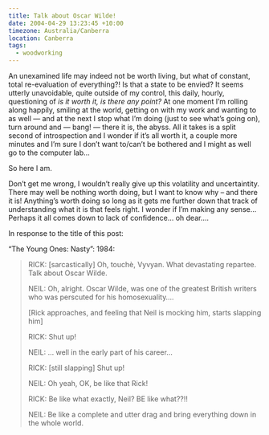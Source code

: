 ```yaml
---
title: Talk about Oscar Wilde!
date: 2004-04-29 13:23:45 +10:00
timezone: Australia/Canberra
location: Canberra
tags:
  - woodworking
---
```

An unexamined life may indeed not be worth living, but what of constant, total re-evaluation of everything?!
Is that a state to be envied? It seems utterly unavoidable, quite outside of my control, this daily, hourly, questioning of _is it worth it, is there any point?_ At one moment I’m rolling along happily, smiling at the world, getting on with my work and wanting to as well — and at the next I stop what I’m doing (just to see what’s going on), turn around and — bang! — there it is, the abyss. All it takes is a split second of introspection and I wonder if it’s all worth it, a couple more minutes and I’m sure I don’t want to/can’t be bothered and I might as well go to the computer lab…

So here I am.

Don’t get me wrong, I wouldn’t really give up this volatility and uncertaintity. There may well be nothing worth doing, but I want to know why – and there it is! Anything’s worth doing so long as it gets me further down that track of understanding what it is that feels right. I wonder if I’m making any sense… Perhaps it all comes down to lack of confidence… oh dear….

In response to the title of this post:

“The Young Ones: Nasty”: 1984:

> RICK: [sarcastically] Oh, touchè, Vyvyan. What devastating repartee. Talk about Oscar Wilde.
> 
> NEIL: Oh, alright. Oscar Wilde, was one of the greatest British writers who was perscuted for his homosexuality….
> 
> [Rick approaches, and feeling that Neil is mocking him, starts slapping him]
> 
> RICK: Shut up!
> 
> NEIL: … well in the early part of his career…
> 
> RICK: [still slapping] Shut up!
> 
> NEIL: Oh yeah, OK, be like that Rick!
> 
> RICK: Be like what exactly, Neil? BE like what??!!
> 
> NEIL: Be like a complete and utter drag and bring everything down in the whole world.